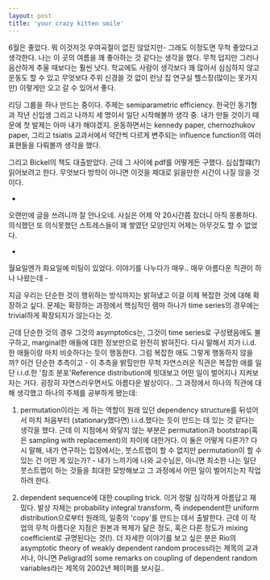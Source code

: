 ```yaml
---
layout: post
title: 'your crazy kitten smile'
---
```


6월은 좋았다. 뭐 이것저것 우여곡절이 없진 않았지만- 그래도 이정도면 무척 좋았다고 생각한다. 나는 이 곳의 여름을 꽤 좋아하는 것 같다는 생각을 했다. 무척 덥지만 그러나 음산하게 추울 때보다는 훨씬 낫다. 학교에도 사람이 생각보다 꽤 많아서 심심하지 않고 운동도 할 수 있고 무엇보다 주위 신경쓸 것 없이 런닝 집 연구실 헬스장(많이는 못가지만) 이렇게만 오고 갈 수 있어서 좋다. 

리딩 그룹을 하나 만드는 중이다. 주제는 semiparametric efficiency. 한국인 동기형과 작년 신입생 그리고 나까지 세 명이서 일단 시작해볼까 생각 중. 내가 만들 것이기 때문에 첫 발제는 아마 내가 해야겠지. 운동하면서는 kennedy paper, chernozhukov paper, 그리고 tsiatis 교과서에서 약간씩 다르게 변주되는 influence function의 여러 표현들을 다뤄볼까 생각을 했다. 

그리고 Bickel의 책도 대출받았다. 근데 그 사이에 pdf를 어떻게든 구했다. 심심할떄(?) 읽어보려고 한다. 무엇보다 방학이 아니면 이것을 제대로 읽을만한 시간이 나질 않을 것이다.

-


오랜만에 글을 쓰려니까 잘 안나오네. 사실은 어제 약 20시간쯤 잤더니 아직 몽롱하다. 의식했던 또 의식못했던 스트레스들이 꽤 쌓였던 모양인지 어제는 아무것도 할 수 없었다. 

-


월요일엔가 화요일에 미팅이 있었다. 이야기를 나누다가 매우.. 매우 아름다운 직관이 하나 나왔는데 - 

지금 우리는 단순한 것이 행위하는 방식까지는 밝혀냈고 이걸 이제 복잡한 것에 대해 확장하고 싶다. 문제는 확장하는 과정에서 핵심적인 렘마 하나가 time series의 경우에는 trivial하게 확장되지가 않는다는 것.

근데 단순한 것의 경우 그것의 asymptotics는, 그것이 time series로 구성됐음에도 불구하고, marginal한 애들에 대한 정보만으로 완전히 밝혀진다. 다시 말해서 지가 i.i.d.한 애들이랑 마치 비슷하다는 듯이 행동한다. 
그럼 복잡한 애도 그렇게 행동하지 않을까? 이건 단순한 추측이고 - 이 추측을 밝힐만한 무척 자연스러운 직관은 복잡한 애를 일단 i.i.d.한 '참조 분포'Reference distribution에 빗대보고 어떤 일이 벌어지나 지켜보자는 거다. 굉장히 자연스러우면서도 아름다운 발상이다.. 그 과정에서 하나의 직관에 대해 생각했고 하나의 주제를 공부하게 됐는데:

1. permutation이라는 게 하는 역할이 원래 있던 dependency structure를 뒤섞어서 마치 처음부터 (stationary했다면) i.i.d.했다는 듯이 만드는 데 있는 것 같다는 생각을 했다. 근데 이 지점에서 와닿지 않는 부분은 permutation과 bootstrap(혹은 sampling with replacement)의 차이에 대한거다. 이 둘은 어떻게 다른가? 다시 말해, 내가 연구하는 입장에서는, 붓스트랩이 할 수 없지만 permutation이 할 수 있는 건 어떤 게 있는가? - 내가 느끼기에 나와 교수님은, 아니면 최소한 나는 일단 붓스트랩이 하는 것들을 최대한 모방해보고 그 과정에서 어떤 일이 벌어지는지 작업하려 한다.

2. dependent sequence에 대한 coupling trick. 이거 정말 심각하게 아름답고 재밌다. 발상 자체는 probability integral transform, 즉 independent한 uniform distribution으로부터 원래의, 일종의 'copy'를 만드는 데서 출발한다. 근데 이 작업의 무척 아름다운 지점은 원본과 복제가 닮은 정도, 혹은 다른 정도가 mixing coefficient로 규명된다는 것(!). 더 자세한 이야기를 보고 싶은 분은 Rio의 asymptotic theory of weakly dependent random process라는 제목의 교과서나, 아니면 Peligrad의 some remarks on coupling of dependent random variables라는 제목의 2002년 페이퍼를 보시길..

